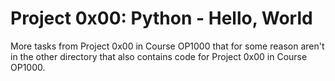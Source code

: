 # Project 0x00: Python - Hello, World
More tasks from Project 0x00 in Course OP1000 that for some reason aren't in the other directory that also contains code for Project 0x00 in Course OP1000. 